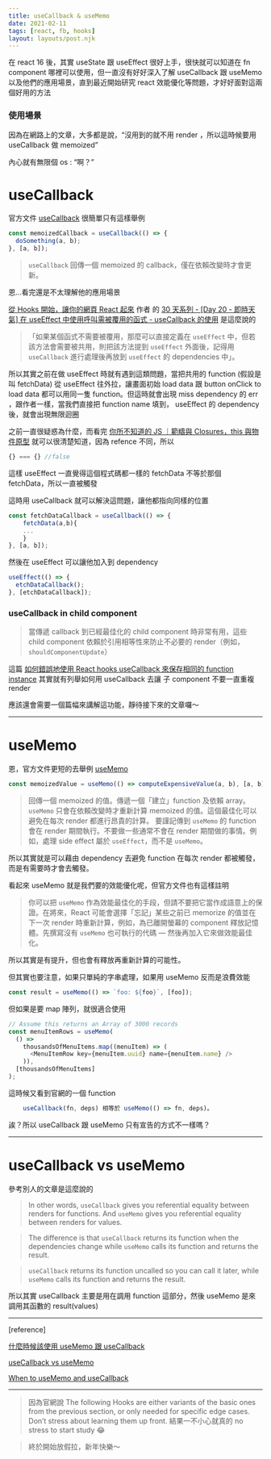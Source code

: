 ```yaml
---
title: useCallback & useMemo
date: 2021-02-11
tags: [react, fb, hooks]
layout: layouts/post.njk
---
```


在 react 16 後，其實 useState 跟 useEffect 很好上手，很快就可以知道在 fn component 哪裡可以使用，但一直沒有好好深入了解 useCallback 跟 useMemo 以及他們的應用場景，直到最近開始研究 react 效能優化等問題，才好好面對這兩個好用的方法

### 使用場景

因為在網路上的文章，大多都是說，“沒用到的就不用 render ，所以這時候要用 useCallback 做 memoized”

內心就有無限個 os : “啊？”

# useCallback

官方文件 [useCallback](https://zh-hant.reactjs.org/docs/hooks-reference.html#usecallback) 很簡單只有這樣舉例

```js
const memoizedCallback = useCallback(() => {
  doSomething(a, b);
}, [a, b]);
```

> `useCallback` 回傳一個 memoized 的 callback，僅在依賴改變時才會更新。

恩…看完還是不太理解他的應用場景

[從 Hooks 開始，讓你的網頁 React 起來](https://www.tenlong.com.tw/products/9789864345083) 作者 的 [30 天系列 - [Day 20 - 即時天氣] 在 useEffect 中使用呼叫需被覆用的函式 - useCallback 的使用](https://ithelp.ithome.com.tw/articles/10225504) 是這麼說的

> 「如果某個函式不需要被覆用，那麼可以直接定義在 `useEffect` 中，但若該方法會需要被共用，則把該方法提到 `useEffect` 外面後，記得用 `useCallback` 進行處理後再放到 `useEffect` 的 dependencies 中」。

所以其實之前在做 useEffect 時就有遇到這類問題，當把共用的 function (假設是叫 fetchData) 從 useEffect 往外拉，讓畫面初始 load data 跟 button onClick to load data 都可以用同一隻 function。但這時就會出現 miss dependency 的 err ，跟作者一樣，當我們直接把 function name 填到， useEffect 的 dependency 後，就會出現無限迴圈

之前一直很疑惑為什麼，而看完 [你所不知道的 JS ｜範疇與 Closures，this 與物件原型](https://www.tenlong.com.tw/products/9789864760497) 就可以很清楚知道，因為 refence 不同，所以

```js
{} === {} //false
```

這樣 useEffect 一直覺得這個程式碼都一樣的 fetchData 不等於那個 fetchData，所以一直被觸發

這時用 useCallback 就可以解決這問題，讓他都指向同樣的位置

```js
const fetchDataCallback = useCallback(() => {
    fetchData(a,b){
    ...
    }
}, [a, b]);
```

然後在 useEffect 可以讓他加入到 dependency

```js
useEffect(() => {
  etchDataCallback();
}, [etchDataCallback]);
```

### useCallback in child component

> 當傳遞 callback 到已經最佳化的 child component 時非常有用，這些 child component 依賴於引用相等性來防止不必要的 render（例如，`shouldComponentUpdate`）

這篇 [如何錯誤地使用 React hooks useCallback 來保存相同的 function instance](https://as790726.medium.com/如何錯誤地使用-react-hooks-usecallback-來保存相同的-function-instance-7744984bb0a6)
其實就有列舉如何用 useCallback 去讓 子 component 不要一直重複 render

應該還會需要一個篇幅來講解這功能，靜待接下來的文章囉～

---

# useMemo

恩，官方文件更短的去舉例 [useMemo](https://zh-hant.reactjs.org/docs/hooks-reference.html#usememo)

```js
const memoizedValue = useMemo(() => computeExpensiveValue(a, b), [a, b]);
```

> 回傳一個 memoized 的值。傳遞一個「建立」function 及依賴 array。`useMemo` 只會在依賴改變時才重新計算 memoized 的值。這個最佳化可以避免在每次 render 都進行昂貴的計算。
> 要謹記傳到 `useMemo` 的 function 會在 render 期間執行。不要做一些通常不會在 render 期間做的事情。例如，處理 side effect 屬於 `useEffect`，而不是 `useMemo`。

所以其實就是可以藉由 dependency 去避免 function 在每次 render 都被觸發，而是有需要時才會去觸發。

看起來 useMemo 就是我們要的效能優化呢，但官方文件也有這樣註明

> 你可以把 `useMemo` 作為效能最佳化的手段，但請不要把它當作成語意上的保證。在將來，React 可能會選擇「忘記」某些之前已 memorize 的值並在下一次 render 時重新計算，例如，為已離開螢幕的 component 釋放記憶體。先撰寫沒有 `useMemo` 也可執行的代碼 — 然後再加入它來做效能最佳化。

所以其實是有提升，但也會有釋放再重新計算的可能性。

但其實也要注意，如果只單純的字串處理，如果用 useMemo 反而是浪費效能

```js
const result = useMemo(() => `foo: ${foo}`, [foo]);
```

但如果是要 map 陣列，就很適合使用

```js
// Assume this returns an Array of 3000 records
const menuItemRows = useMemo(
  () =>
    thousandsOfMenuItems.map((menuItem) => (
      <MenuItemRow key={menuItem.uuid} name={menuItem.name} />
    )),
  [thousandsOfMenuItems]
);
```

這時候又看到官網的一個 function

```js
    useCallback(fn, deps) 相等於 useMemo(() => fn, deps)。
```

誒？所以 useCallback 跟 useMemo 只有宣告的方式不一樣嗎？

---

# useCallback vs useMemo

參考別人的文章是這麼說的

> In other words, `useCallback` gives you referential equality between renders for functions. And `useMemo` gives you referential equality between renders for values.

> The difference is that `useCallback` returns its function when the dependencies change while `useMemo` calls its function and returns the result.

> `useCallback` returns its function uncalled so you can call it later, while `useMemo` calls its function and returns the result.

所以其實 useCallback 主要是用在調用 function 這部分，然後 useMemo 是來調用其函數的 result(values)

---

[reference]

[什麼時候該使用 useMemo 跟 useCallback](https://medium.com/ichef/什麼時候該使用-usememo-跟-usecallback-a3c1cd0eb520)

[useCallback vs useMemo](https://medium.com/@jan.hesters/usecallback-vs-usememo-c23ad1dc60)

[When to useMemo and useCallback](https://kentcdodds.com/blog/usememo-and-usecallback)

---

> 因為官網說 The following Hooks are either variants of the basic ones from the previous section, or only needed for specific edge cases. Don’t stress about learning them up front. 結果一不小心就真的 no stress to start study 😂

> 終於開始放假拉，新年快樂～
